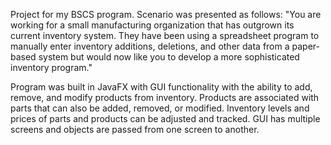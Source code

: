 Project for my BSCS program. Scenario was presented as follows: "You are working for a small manufacturing organization that has outgrown its current inventory system. They have been using a spreadsheet program to manually enter inventory additions, deletions, and other data from a paper-based system but would now like you to develop a more sophisticated inventory program."

Program was built in JavaFX with GUI functionality with the ability to add, remove, and modify products from inventory. Products are associated with parts that can also be added, removed, or modified. Inventory levels and prices of parts and products can be adjusted and tracked. GUI has multiple screens and objects are passed from one screen to another.
